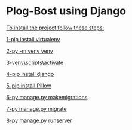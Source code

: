 # Plog-Bost using Django





<u>To install the project follow these steps:</u>



<u>1-pip install virtualenv</u>

<u>2-py -m venv venv</u>    

<u>3-venv\scripts\activate</u>



<u>4-pip install django</u>

<u>5-pip install Pillow</u> 

<u>6-py manage.py makemigrations</u>

<u>7-py manage.py migrate</u>

<u>8-py manage.py runserver</u>
